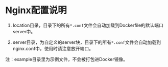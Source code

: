 # Nginx配置说明

1. location目录，目录下的所有`*.conf`文件会自动加载到Dockerfile的默认端口server中。

2. server目录，为自定义的server块，目录下的所有`*.conf`文件会自动加载到nginx.conf中，使用时请注意放开端口。

注：example目录里为示例文件，不会被打包进Docker镜像。